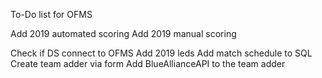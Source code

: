 To-Do list for OFMS

Add 2019 automated scoring
Add 2019 manual scoring

Check if DS connect to OFMS
Add 2019 leds
Add match schedule to SQL 
Create team adder via form 
Add BlueAllianceAPI to the team adder
